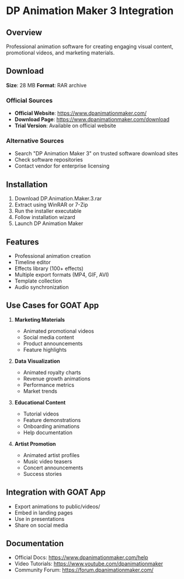# DP Animation Maker 3 Integration

## Overview
Professional animation software for creating engaging visual content, promotional videos, and marketing materials.

## Download
**Size**: 28 MB
**Format**: RAR archive

### Official Sources
- **Official Website**: https://www.dpanimationmaker.com/
- **Download Page**: https://www.dpanimationmaker.com/download
- **Trial Version**: Available on official website

### Alternative Sources
- Search "DP Animation Maker 3" on trusted software download sites
- Check software repositories
- Contact vendor for enterprise licensing

## Installation
1. Download DP.Animation.Maker.3.rar
2. Extract using WinRAR or 7-Zip
3. Run the installer executable
4. Follow installation wizard
5. Launch DP Animation Maker

## Features
- Professional animation creation
- Timeline editor
- Effects library (100+ effects)
- Multiple export formats (MP4, GIF, AVI)
- Template collection
- Audio synchronization

## Use Cases for GOAT App
1. **Marketing Materials**
   - Animated promotional videos
   - Social media content
   - Product announcements
   - Feature highlights

2. **Data Visualization**
   - Animated royalty charts
   - Revenue growth animations
   - Performance metrics
   - Market trends

3. **Educational Content**
   - Tutorial videos
   - Feature demonstrations
   - Onboarding animations
   - Help documentation

4. **Artist Promotion**
   - Animated artist profiles
   - Music video teasers
   - Concert announcements
   - Success stories

## Integration with GOAT App
- Export animations to public/videos/
- Embed in landing pages
- Use in presentations
- Share on social media

## Documentation
- Official Docs: https://www.dpanimationmaker.com/help
- Video Tutorials: https://www.youtube.com/dpanimationmaker
- Community Forum: https://forum.dpanimationmaker.com/